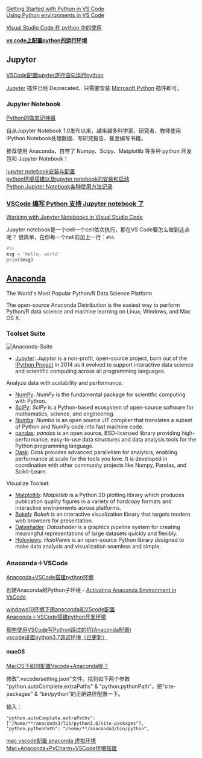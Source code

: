 [Getting Started with Python in VS Code](https://code.visualstudio.com/docs/python/python-tutorial)  
[Using Python environments in VS Code](https://code.visualstudio.com/docs/python/environments)  

[Visual Studio Code 在 python 中的使用](https://www.jianshu.com/p/0743ad5774dc)  

[**vs code上配置python的运行环境**](https://www.cnblogs.com/EtoDemerzel/p/8083313.html)  

## Jupyter

[VSCode配置jupyter逐行语句运行python](https://blog.csdn.net/cowry5/article/details/79764954)  

[Jupyter](https://jupyter.org/install) 插件已经 Deprecated，只需要安装 [Microsoft Python](https://marketplace.visualstudio.com/items?itemName=ms-python.python) 插件即可。

### Jupyter Notebook

[Python的做笔记神器](https://blog.csdn.net/weixin_38168620/article/details/79576970)

自从Jupyter Notebook 1.0发布以来，越来越多科学家、研究者、教师使用IPython Notebook处理数据、写研究报告、甚至编写书籍。

推荐使用 Anaconda，自带了 Numpy、Scipy、Matplotlib 等多种 python 开发包和 Jupyter Notebook！

[jupyter notebook安装与配置](https://blog.51cto.com/huangyg/2315382?cid=728374)  
[python环境搭建以及jupyter notebook的安装和启动](https://www.cnblogs.com/jiangfengtomhuo/p/7987419.html)  
[Python Jupyter Notebook各种使用方法记录](https://blog.csdn.net/qq_25148881/article/details/83004238)  

### [VSCode 编写 Python 支持 Jupyter notebook 了](https://blog.csdn.net/qq_20084101/article/details/84146676)  

[Working with Jupyter Notebooks in Visual Studio Code](https://code.visualstudio.com/docs/python/jupyter-support)

Jupyter notebook是一个cell一个cell依次执行，那在VS Code要怎么做到这点呢？
很简单，在你每一个cell前加上一行：`#%%`

```Python
#%%
msg = 'hello, world'
print(msg)
```

## [Anaconda](https://www.anaconda.com/distribution/)

The World's Most Popular Python/R Data Science Platform

The open-source Anaconda Distribution is the easiest way to perform Python/R data science and machine learning on Linux, Windows, and Mac OS X.

### Toolset Suite

![Anaconda-Suite](https://www.anaconda.com/wp-content/uploads/2018/11/distro-01-1.png)

- [Jupyter](https://jupyter.org/): *Jupyter* is a non-profit, open-source project, born out of the [IPython Project](https://ipython.org/) in 2014 as it evolved to support interactive data science and scientific computing across all programming languages.  

Analyze data with scalability and performance:

- [NumPy](https://numpy.org/): *NumPy* is the fundamental package for scientific computing with Python.  
- [SciPy](https://www.scipy.org/): *SciPy* is a Python-based ecosystem of open-source software for mathematics, science, and engineering.  
- [Numba](https://numba.pydata.org/): *Numba* is an open source JIT compiler that translates a subset of Python and NumPy code into fast machine code.  
- [pandas](http://pandas.pydata.org/): *pandas* is an open source, BSD-licensed library providing high-performance, easy-to-use data structures and data analysis tools for the Python programming language.  
- [Dask](https://dask.org/): *Dask* provides advanced parallelism for analytics, enabling performance at scale for the tools you love. It is developed in coordination with other community projects like Numpy, Pandas, and Scikit-Learn.  

Visualize Toolset:

- [Matplotlib](https://matplotlib.org/): *Matplotlib* is a Python 2D plotting library which produces publication quality figures in a variety of hardcopy formats and interactive environments across platforms.  
- [Bokeh](https://bokeh.pydata.org/en/latest/): *Bokeh* is an interactive visualization library that targets modern web browsers for presentation.  
- [Datashader](http://datashader.org/): *Datashader* is a graphics pipeline system for creating meaningful representations of large datasets quickly and flexibly.  
- [Holoviews](http://holoviews.org/): *HoloViews* is an open-source Python library designed to make data analysis and visualization seamless and simple.  

### Anaconda＋VSCode

[Anaconda+VSCode搭建python环境](https://www.jianshu.com/p/f10fb1a4cc87)  

创建Anaconda的Python子环境 - [Activating Anaconda Environment in VsCode](https://stackoverflow.com/questions/43351596/activating-anaconda-environment-in-vscode)

[windows10环境下用anaconda和VScode配置](https://blog.csdn.net/u011622208/article/details/79625908)  
[Anaconda＋VSCode搭建python开发环境](https://cloud.tencent.com/developer/news/313349)  

[那些使用VSCode写Python踩过的坑(Anaconda配置)](https://www.cnblogs.com/chaoswr/p/10148142.html)  
[vscode设置python3.7调试环境（已更新）](https://www.cnblogs.com/dotnetcrazy/p/9095793.html)  

#### macOS

[MacOS下如何配置Vscode+Anaconda呢？](https://www.zhihu.com/question/265853927)

修改".vscode/setting.json"文件。找到如下两个参数 "python.autoComplete.extraPaths" & "python.pythonPath"，把“site-packages” & “bin/python”的正确路径配置一下。

输入：

```
"python.autoComplete.extraPaths": ["/home/**/anaconda3/lib/python3.6/site-packages"],
"python.pythonPath": "/home/**/anaconda3/bin/python",
```

[mac vscode配置 anaconda 虚拟环境](https://blog.csdn.net/liubingjun07/article/details/88833885)  
[Mac+Anaconda+PyCharm+VSCode环境搭建](https://blog.csdn.net/qq_28863845/article/details/82589857)  
